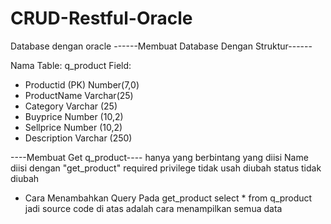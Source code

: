 # CRUD-Restful-Oracle

Database dengan oracle
------Membuat Database Dengan Struktur------

Nama Table: q_product
Field: 
- Productid (PK) Number(7,0)
- ProductName Varchar(25)
- Category Varchar (25)
- Buyprice Number (10,2)
- Sellprice Number (10,2)
- Description Varchar (250)

----Membuat Get q_product----
hanya yang berbintang yang diisi
Name diisi dengan "get_product"
required privilege tidak usah diubah
status tidak diubah

- Cara Menambahkan Query Pada get_product
select * from q_product
jadi source code di atas adalah cara menampilkan semua data
